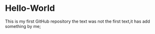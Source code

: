 # Hello-World
This is my first GitHub repository
the text was not the first text,it has add something by me;
